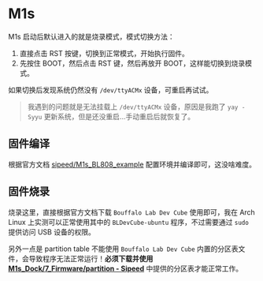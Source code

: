 # M1s

M1s 启动后默认进入的就是烧录模式，模式切换方法：

1. 直接点击 RST 按键，切换到正常模式，开始执行固件。
2. 先按住 BOOT，然后点击 RST 键，然后再放开 BOOT，这样能切换到烧录模式。

如果切换后发现系统仍然没有 `/dev/ttyACMx` 设备，可重启再试试。

>我遇到的问题就是无法挂载上 `/dev/ttyACMx` 设备，原因是我跑了 `yay -Syyu` 更新系统，但是还没重启...手动重启后就恢复了。

## 固件编译

根据官方文档 [sipeed/M1s_BL808_example](https://gitee.com/sipeed/M1s_BL808_example) 配置环境并编译即可，这没啥难度。

## 固件烧录

烧录这里，直接根据官方文档下载 `Bouffalo Lab Dev Cube` 使用即可，我在 Arch Linux 上实测可以正常使用其中的 `BLDevCube-ubuntu` 程序，不过需要通过 `sudo` 提供访问 USB 设备的权限。

另外一点是 partition table 不能使用 `Bouffalo Lab Dev Cube` 内置的分区表文件，会导致程序无法正常运行！**必须下载并使用 [M1s_Dock/7_Firmware/partition - Sipeed](https://dl.sipeed.com/shareURL/MAIX/M1s/M1s_Dock/7_Firmware/partition)** 中提供的分区表才能正常工作。
